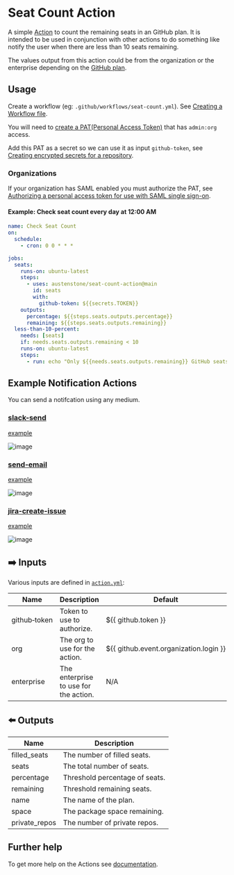 # Seat Count Action

A simple [Action](https://docs.github.com/en/actions) to count the remaining seats in an GitHub plan. It is intended to be used in conjunction with other actions to do something like notify the user when there are less than 10 seats remaining.

The values output from this action could be from the organization or the enterprise depending on the [GitHub plan](https://github.com/pricing).

## Usage
Create a workflow (eg: `.github/workflows/seat-count.yml`). See [Creating a Workflow file](https://help.github.com/en/articles/configuring-a-workflow#creating-a-workflow-file).

You will need to [create a PAT(Personal Access Token)](https://github.com/settings/tokens/new?scopes=admin:org) that has `admin:org` access.

Add this PAT as a secret so we can use it as input `github-token`, see [Creating encrypted secrets for a repository](https://docs.github.com/en/enterprise-cloud@latest/actions/security-guides/encrypted-secrets#creating-encrypted-secrets-for-a-repository).

### Organizations

If your organization has SAML enabled you must authorize the PAT, see [Authorizing a personal access token for use with SAML single sign-on](https://docs.github.com/en/enterprise-cloud@latest/authentication/authenticating-with-saml-single-sign-on/authorizing-a-personal-access-token-for-use-with-saml-single-sign-on).

#### Example: Check seat count every day at 12:00 AM
```yml
name: Check Seat Count
on:
  schedule:
    - cron: 0 0 * * *

jobs:
  seats:
    runs-on: ubuntu-latest
    steps:
      - uses: austenstone/seat-count-action@main
        id: seats
        with:
          github-token: ${{secrets.TOKEN}}
    outputs:
      percentage: ${{steps.seats.outputs.percentage}}
      remaining: ${{steps.seats.outputs.remaining}}
  less-than-10-percent:
    needs: [seats]
    if: needs.seats.outputs.remaining < 10
    runs-on: ubuntu-latest
    steps:
      - run: echo "Only ${{needs.seats.outputs.remaining}} GitHub seats remaining!"
```
## Example Notification Actions
You can send a notifcation using any medium.

### [slack-send](https://github.com/marketplace/actions/slack-send)

[example](./.github/workflow-templates/slack.yml)

![image](https://user-images.githubusercontent.com/22425467/187817355-b4da99fd-3759-49f4-a9fd-42575b7c47a8.png)

### [send-email](https://github.com/marketplace/actions/send-email)

[example](./.github/workflow-templates/email.yml)

![image](https://user-images.githubusercontent.com/22425467/187832679-315b53c7-3903-4103-9e85-509e2ae02b18.png)

### [jira-create-issue](https://github.com/marketplace/actions/jira-create-issue)

[example](./.github/workflow-templates/jira.yml)

![image](https://user-images.githubusercontent.com/22425467/187834167-3b6879d9-788e-4e76-b8e2-9710b2600b81.png)

## ➡️ Inputs
Various inputs are defined in [`action.yml`](action.yml):

| Name | Description | Default |
| --- | - | - |
| github&#x2011;token | Token to use to authorize. | ${{&nbsp;github.token&nbsp;}} |
| org | The org to use for the action. | ${{&nbsp;github.event.organization.login&nbsp;}} |
| enterprise | The enterprise to use for the action. | N/A |

## ⬅️ Outputs
| Name | Description |
| --- | - |
| filled_seats | The number of filled seats. |
| seats | The total number of seats. |
| percentage | Threshold percentage of seats. |
| remaining | Threshold remaining seats. |
| name | The name of the plan. |
| space | The package space remaining. |
| private_repos | The number of private repos. |

## Further help
To get more help on the Actions see [documentation](https://docs.github.com/en/actions).

